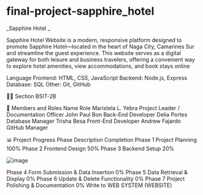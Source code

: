 # final-project-sapphire_hotel

_Sapphire Hotel _

Sapphire Hotel Website is a modern, responsive platform designed to promote Sapphire Hotel—located in the heart of Naga City, Camarines Sur and streamline the guest experience. This website serves as a digital gateway for both leisure and business travelers, offering a convenient way to explore hotel amenities, view accommodations, and book stays online

Language
Frontend: HTML, CSS, JavaScript
Backend: Node.js, Express
Database: SQL
Other: Git, GitHub

🧑‍🏫 Section
BSIT-2B

👥 Members and Roles
Name Role
Maristela L. Yebra Project     Leader / Documentation Officer
John Paul Bon                  Back-End Developer
Delia Portes                   Database Manager
Trisha Besa                    Front-End Developer
Andrew Fajardo                 GitHub Manager

📊 Project Progress
Phase Description Completion
Phase 1 Project Planning 100%
Phase 2 Frontend Design 50%
Phase 3 Backend Setup 20%

![image](https://github.com/user-attachments/assets/ae2026aa-bc1f-48f1-a4f7-ae33f2c0a6d6)

Phase 4 Form Submission & Data Insertion 0%
Phase 5 Data Retrieval & Display 0%
Phase 6 Update & Delete Functionality 0%
Phase 7 Project Polishing & Documentation 0%
Write to WEB SYSTEM (WEBSITE)

